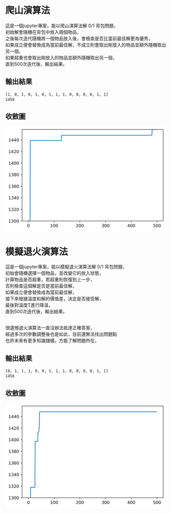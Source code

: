 # 爬山演算法

這是一個jupyter專案，能以爬山演算法解 0/1 背包問題，<br />
初始解會隨機在背包中放入兩個物品，<br />
之後每次迭代隨機將一個物品放入後，會檢查是否比當前最佳解更為優秀，<br />
如果成立便會替換成為當前最佳解，不成立則會取出剛放入的物品並額外隨機取出另一個，<br />
如果超重也會取出剛放入的物品並額外隨機取出另一個，<br />
直到500次迭代後，輸出結果。<br />

## 輸出結果

```
[1, 0, 1, 0, 1, 0, 1, 1, 1, 0, 0, 0, 0, 1, 1]
1458
```
## 收斂圖

<p align="left" style="background-color:white;">
    <img src="./img/graph1.png">
    <br/>
</p>

# 模擬退火演算法

這是一個jupyter專案，能以模擬退火演算法解 0/1 背包問題，<br />
初始會隨機選擇一個物品，並改變它的放入狀態，<br />
計算物品是否超重，若超重則恢復到上一步，<br />
否則檢查這個解是否是當前最佳解，<br />
如果成立便會替換成為當前最佳解，<br />
接下來根據溫度和解的價值差，決定是否接受解，<br />
最後對溫度T進行降溫，<br />
直到500次迭代後，輸出結果。<br /><br />

很遺憾退火演算法一直沒辦法抵達正確答案，<br />
經過多次的參數調整後也是如此，目前還無法找出問題點<br />
也許未來有更多知識儲備，方能了解問題所在。



## 輸出結果

```
[0, 1, 1, 1, 0, 0, 1, 1, 1, 0, 0, 0, 0, 1, 1]
1456
```
## 收斂圖

<p align="left" style="background-color:white;">
    <img src="./img/graph2.png">
    <br/>
</p>
